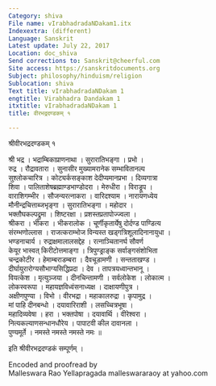 ```yaml
---
Category: shiva
File name: vIrabhadradaNDakam1.itx
Indexextra: (different)
Language: Sanskrit
Latest update: July 22, 2017
Location: doc_shiva
Send corrections to: Sanskrit@cheerful.com
Site access: https://sanskritdocuments.org
Subject: philosophy/hinduism/religion
Sublocation: shiva
Text title: vIrabhadradaNDakam 1
engtitle: Virabhadra Dandakam 1
itxtitle: vIrabhadradaNDakam 1
title: वीरभद्रदण्डकम् १

---
```

  
 श्रीवीरभद्रदण्डकम् १   
  
श्री भद्र । भद्राम्बिकाप्राणनाथा । सुरारातिभङ्गा । प्रभो ।  
रुद्र । रौद्रावतारा । सुनासीर मुख्यामरानेक सम्भावितानल्प  
सुश्लोकचारित्र । कोट्यर्कसङ्काश देदीप्यमानप्रभा । दिव्यगात्रा  
शिवा । पालिताशेषब्रह्माण्डभाण्डोदरा । मेरुधीरा । विराड्रूप ।  
वाराशिगम्भीर । सौजन्यरत्नाकरा । वारिदश्याम । नारायणध्येय  
मौनीन्द्रचित्ताब्जभृङ्गा । सुरारातिभङ्गा । महोदार ।  
भक्तौघकल्पद्रुमा । शिष्टरक्षा । प्रशस्तप्रतापोज्ज्वला ।  
श्रीकरा । भीकरा । भीकरालोक । चूर्णीकृतार्येषु दोर्दण्ड पाण्डित्य  
संरम्भणोल्लास । राजत्कराम्भोज विन्यस्त खड्गत्रिशूलादिनानायुधा ।  
भण्डनाचार्य । रुद्राक्षमालालसद्देह । रत्नाञ्चितानर्घ सौवर्ण  
केयूर भास्वत् किरीटोत्तमाङ्गा । त्रिपुण्ड्राङ्क सर्वाङ्गसंशोभिता  
चन्द्रकोटीर । हेमाम्बराडम्बरा । दैवचूडामणी । सन्तताखण्ड ।  
दीर्घायुरारोग्यसौभाग्यसिद्धिप्रदा । देव । तापत्रयध्वान्तभानू ।  
वियत्केश । मृत्युञ्जया । दीनचिन्तामणी । सर्वलोकेश । लोकात्म ।  
लोकस्वरूपा । महायज्ञविध्वंसनाध्यक्ष । दाक्षायणीपुत्र ।  
अक्षीणपुण्या । विभो । वीरभद्रा । महाकालरुद्रा । कृपामुद्र ।  
मां पाहि दीनबन्धो । दयावारिराशी । लसच्चित्रभूषा ।  
महादिव्यवेषा । हरा । भक्तपोषा । दयावार्थि । वीरेश्वरा ।  
नित्यकल्याणसन्धानधौरेय । पापाटवी कील दावानला ।  
पुण्यमूर्ते । नमस्ते नमस्ते नमस्ते नमः ॥  
  
इति श्रीवीरभद्रदण्डकं सम्पूर्णम् ।  
  
Encoded and proofread by  
Malleswara Rao Yellapragada malleswararaoy at yahoo.com  
  
